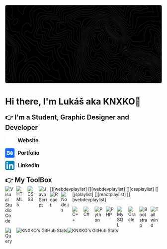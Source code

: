 <img src="./img/banner.jpg" alt="website" width="100%" height="250px" style="border-radius:5px">

# Hi there, I'm Lukáš aka KNXKO👋

<span  style="font-weight:bold;font-size:1.5em"> 👉 I'm a Student, Graphic Designer and Developer</span>
<br>

<div style="display: flex; align-items: center; margin-bottom: 10px;">
  <img src="./img/browser.svg" alt="website" width="30px" height="30px" style="text-decoration: none; margin-right: 10px;">
  <span style="font-weight: bold; font-size: 1.2em; text-decoration: none;">Website</span>
</div>

<div style="display: flex; align-items: center; margin-bottom: 10px;">
  <img src="./img/behance.svg" alt="behance" width="30px" height="30px" style="text-decoration: none; margin-right: 10px;">
  <span style="font-weight: bold; font-size: 1.2em; text-decoration: none;">Portfolio</span>
</div>

<div style="display: flex; align-items: center;">
  <img src="./img/linkedin.svg" alt="linkedin" width="30px" height="30px" style="text-decoration: none; margin-right: 10px;">
  <span style="font-weight: bold; font-size: 1.2em; text-decoration: none;">Linkedin</span>
</div>
 <br>
<span  style="font-weight:bold;font-size:1.5em"> 👉 My ToolBox</span>
 <br>
[<img align="left" alt="Visual Studio Code" width="26px" src="https://cdn.jsdelivr.net/gh/devicons/devicon/icons/vscode/vscode-original.svg" style="padding-right:10px;" />][webdevplaylist]
[<img align="left" alt="HTML5" width="26px" src="https://cdn.jsdelivr.net/gh/devicons/devicon/icons/html5/html5-original.svg" style="padding-right:10px;" />][webdevplaylist]
[<img align="left" alt="CSS3" width="26px" src="https://cdn.jsdelivr.net/gh/devicons/devicon/icons/css3/css3-original.svg" style="padding-right:10px;" />][cssplaylist]
[<img align="left" alt="JavaScript" width="26px" src="https://cdn.jsdelivr.net/gh/devicons/devicon/icons/javascript/javascript-original.svg" style="padding-right:10px;" />][jsplaylist]
[<img align="left" alt="React" width="26px" src="https://cdn.jsdelivr.net/gh/devicons/devicon/icons/react/react-original.svg" style="padding-right:10px;" />][reactplaylist]
[<img align="left" alt="Node.js" width="26px" src="https://cdn.jsdelivr.net/gh/devicons/devicon/icons/nodejs/nodejs-original.svg" style="padding-right:10px;" />][webdevplaylist]

[<img align="left" alt="C++" width="26px" src="https://cdn.jsdelivr.net/gh/devicons/devicon/icons/cplusplus/cplusplus-original.svg" style="padding-right:10px;" />][webdevplaylist]
[<img align="left" alt="C#" width="26px" src="https://cdn.jsdelivr.net/gh/devicons/devicon/icons/csharp/csharp-original.svg" style="padding-right:10px;" />][webdevplaylist]
[<img align="left" alt="Python" width="26px" src="https://cdn.jsdelivr.net/gh/devicons/devicon/icons/python/python-original.svg" style="padding-right:10px;" />][webdevplaylist]
[<img align="left" alt="PHP" width="26px" src="https://cdn.jsdelivr.net/gh/devicons/devicon/icons/php/php-plain.svg" style="padding-right:10px;" />][jsplaylist]
[<img align="left" alt="MySQL" width="26px" src="https://cdn.jsdelivr.net/gh/devicons/devicon/icons/mysql/mysql-original.svg" style="padding-right:10px;" />][webdevplaylist]
[<img align="left" alt="Oracle" width="26px" src="https://cdn.jsdelivr.net/gh/devicons/devicon/icons/oracle/oracle-original.svg" style="padding-right:10px;" />][jsplaylist]

[<img align="left" alt="Bootstrap" width="26px" src="https://cdn.jsdelivr.net/gh/devicons/devicon/icons/bootstrap/bootstrap-original.svg" style="padding-right:10px;" />][cssplaylist]
[<img align="left" alt="Tailwind" width="26px" src="https://cdn.jsdelivr.net/gh/devicons/devicon/icons/tailwindcss/tailwindcss-plain.svg" style="padding-right:10px;" />][cssplaylist]
[<img align="left" alt="jQuery" width="26px" src="https://cdn.jsdelivr.net/gh/devicons/devicon/icons/jquery/jquery-original.svg" style="padding-right:10px;" />][jsplaylist]

[website]: http://lukaslechovic.wz.sk/
[behance]: https://www.behance.net/lukaslechovic
[course]: http://lukaslechovic.wz.sk/
[linkedin]: https://www.linkedin.com/in/lukas-lechovic/
[webdevplaylist]: http://lukaslechovic.wz.sk/
[jsplaylist]: http://lukaslechovic.wz.sk/
[cssplaylist]: http://lukaslechovic.wz.sk/
[reactplaylist]: http://lukaslechovic.wz.sk/

<br />
<br />

 <img align="left" alt="KNXKO's GitHub Stats" src="https://github-readme-stats.vercel.app/api?username=KNXKO&show_icons=true&theme=transparent&border=none&rank_icon=github" />

 <img align="left" alt="KNXKO's GitHub Stats" src="https://github-readme-stats.vercel.app/api/top-langs/?username=KNXKO&layout=compact&theme=transparent&border=none" />
